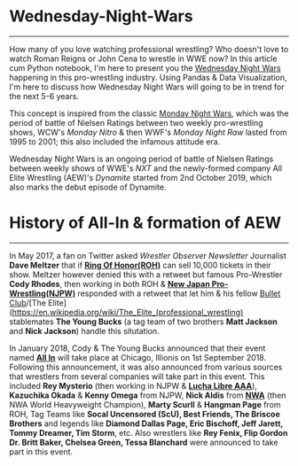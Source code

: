 # Wednesday-Night-Wars

---

How many of you love watching professional wrestling? Who doesn't love to watch Roman Reigns or John Cena to wrestle in WWE now? In this article cum Python notebook, I'm here to present you the [Wednesday Night Wars](https://en.wikipedia.org/wiki/Wednesday_Night_Wars) happening in this pro-wrestling industry. Using Pandas & Data Visualization, I'm here to discuss how Wednesday Night Wars will going to be in trend for the next 5-6 years.

This concept is inspired from the classic [Monday Night Wars](https://en.wikipedia.org/wiki/Monday_Night_Wars), which was the period of battle of Nielsen Ratings between two weekly pro-wrestling shows, WCW's *Monday Nitro* & then WWF's *Monday Night Raw* lasted from 1995 to 2001; this also included the infamous attitude era.

Wednesday Night Wars is an ongoing period of battle of Nielsen Ratings between weekly shows of WWE's *NXT* and the newly-formed company All Elite Wrestling (AEW)'s *Dynamite* started from 2nd October 2019, which also marks the debut episode of Dynamite. 

# History of All-In & formation of AEW
---

In May 2017, a fan on Twitter asked *Wrestler Observer Newsletter* Journalist **Dave Meltzer** that if [**Ring Of Honor(ROH)**](https://en.wikipedia.org/wiki/Ring_of_Honor) can sell 10,000 tickets in their show. Meltzer however denied this with a retweet but famous Pro-Wrestler **Cody Rhodes**, then working in both ROH & [**New Japan Pro-Wrestling(NJPW)**](https://en.wikipedia.org/wiki/New_Japan_Pro-Wrestling) responded with a retweet that let him & his fellow [Bullet Club](https://en.wikipedia.org/wiki/Bullet_Club)/[The Elite](https://en.wikipedia.org/wiki/The_Elite_(professional_wrestling) stablemates **The Young Bucks** (a tag team of two brothers **Matt Jackson** and **Nick Jackson**) handle this situtation.

In January 2018, Cody & The Young Bucks announced that their event named [**All In**](https://en.wikipedia.org/wiki/All_In_(professional_wrestling_event)) will take place at Chicago, Illionis on 1st September 2018. Following this announcement, it was also announced from various sources that wrestlers from several companies will take part in this event. This included **Rey Mysterio** (then working in NJPW & [**Lucha Libre AAA**](https://en.wikipedia.org/wiki/Lucha_Libre_AAA_Worldwide)), **Kazuchika Okada** & **Kenny Omega** from NJPW, **Nick Aldis** from [**NWA**](https://en.wikipedia.org/wiki/National_Wrestling_Alliance) (then NWA World Heavyweight Champion), **Marty Scurll** & **Hangman Page** from ROH, Tag Teams like **Socal Uncensored (ScU), Best Friends, The Briscoe Brothers** and legends like **Diamond Dallas Page, Eric Bischoff, Jeff Jarett, Tommy Dreamer, Tim Storm**, etc. Also wrestlers like **Rey Fenix, Flip Gordon Dr. Britt Baker, Chelsea Green, Tessa Blanchard** were announced to take part in this event.
